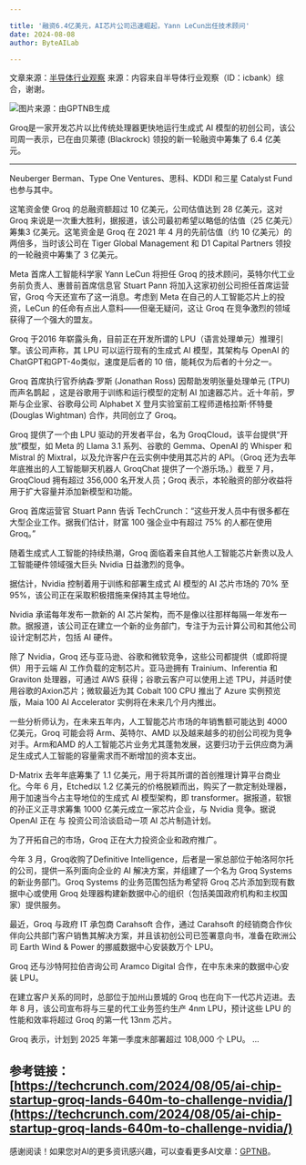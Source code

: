 ```yaml
---

title: '融资6.4亿美元，AI芯片公司迅速崛起，Yann LeCun出任技术顾问'
date: 2024-08-08
author: ByteAILab

---
```


文章来源：[半导体行业观察](https://mp.weixin.qq.com/s/ZdSAbxQDfV9yJkzZfPbv2Q)
来源：内容来自半导体行业观察（ID：icbank）综合，谢谢。

![图片来源：由GPTNB生成](http://www.jesonc.com/upload/3B33CB85B496C0CB6FBA4C2BD79320AD/1722933751563/ltaJh-bPM7dmQosRuFA7hNScyMvj.png)

Groq是一家开发芯片以比传统处理器更快地运行生成式 AI 模型的初创公司，该公司周一表示，已在由贝莱德 (Blackrock) 领投的新一轮融资中筹集了 6.4 亿美元。

---
Neuberger Berman、Type One Ventures、思科、KDDI 和三星 Catalyst Fund 也参与其中。

这笔资金使 Groq 的总融资额超过 10 亿美元，公司估值达到 28 亿美元，这对 Groq 来说是一次重大胜利，据报道，该公司最初希望以略低的估值（25 亿美元）筹集3 亿美元。这笔资金是 Groq 在 2021 年 4 月的先前估值（约 10 亿美元）的两倍多，当时该公司在 Tiger Global Management 和 D1 Capital Partners 领投的一轮融资中筹集了 3 亿美元。

Meta 首席人工智能科学家 Yann LeCun 将担任 Groq 的技术顾问，英特尔代工业务前负责人、惠普前首席信息官 Stuart Pann 将加入这家初创公司担任首席运营官，Groq 今天还宣布了这一消息。考虑到 Meta 在自己的人工智能芯片上的投资，LeCun 的任命有点出人意料——但毫无疑问，这让 Groq 在竞争激烈的领域获得了一个强大的盟友。

Groq 于2016 年崭露头角，目前正在开发所谓的 LPU（语言处理单元）推理引擎。该公司声称，其 LPU 可以运行现有的生成式 AI 模型，其架构与 OpenAI 的ChatGPT和GPT-4o类似，速度是后者的 10 倍，能耗仅为后者的十分之一。

Groq 首席执行官乔纳森·罗斯 (Jonathan Ross) 因帮助发明张量处理单元 (TPU)而声名鹊起 ，这是谷歌用于训练和运行模型的定制 AI 加速器芯片。近十年前，罗斯与企业家、谷歌母公司 Alphabet X 登月实验室前工程师道格拉斯·怀特曼 (Douglas Wightman) 合作，共同创立了 Groq。

Groq 提供了一个由 LPU 驱动的开发者平台，名为 GroqCloud，该平台提供“开放”模型，如 Meta 的 Llama 3.1 系列、谷歌的 Gemma、OpenAI 的 Whisper 和 Mistral 的 Mixtral，以及允许客户在云实例中使用其芯片的 API。（Groq 还为去年年底推出的人工智能聊天机器人 GroqChat 提供了一个游乐场。）截至 7 月，GroqCloud 拥有超过 356,000 名开发人员；Groq 表示，本轮融资的部分收益将用于扩大容量并添加新模型和功能。

Groq 首席运营官 Stuart Pann 告诉 TechCrunch：“这些开发人员中有很多都在大型企业工作。据我们估计，财富 100 强企业中有超过 75% 的人都在使用 Groq。”

随着生成式人工智能的持续热潮，Groq 面临着来自其他人工智能芯片新贵以及人工智能硬件领域强大巨头 Nvidia 日益激烈的竞争。

据估计，Nvidia 控制着用于训练和部署生成式 AI 模型的 AI 芯片市场的 70% 至 95%，该公司正在采取积极措施来保持其主导地位。

Nvidia 承诺每年发布一款新的 AI 芯片架构，而不是像以往那样每隔一年发布一款。据报道，该公司正在建立一个新的业务部门，专注于为云计算公司和其他公司设计定制芯片，包括 AI 硬件。

除了 Nvidia，Groq 还与亚马逊、谷歌和微软竞争，这些公司都提供（或即将提供）用于云端 AI 工作负载的定制芯片。亚马逊拥有 Trainium、Inferentia 和 Graviton 处理器，可通过 AWS 获得；谷歌云客户可以使用上述 TPU，并适时使用谷歌的Axion芯片；微软最近为其 Cobalt 100 CPU 推出了 Azure 实例预览版，Maia 100 AI Accelerator 实例将在未来几个月内推出。

一些分析师认为，在未来五年内，人工智能芯片市场的年销售额可能达到 4000 亿美元，Groq 可能会将 Arm、英特尔、AMD 以及越来越多的初创公司视为竞争对手。Arm和AMD 的人工智能芯片业务尤其蓬勃发展，这要归功于云供应商为满足生成式人工智能的容量需求而不断增加的资本支出。

D-Matrix 去年年底筹集了 1.1 亿美元，用于将其所谓的首创推理计算平台商业化。今年 6 月，Etched以 1.2 亿美元的价格脱颖而出，购买了一款定制处理器，用于加速当今占主导地位的生成式 AI 模型架构，即 transformer。据报道，软银的孙正义正寻求筹集 1000 亿美元成立一家芯片企业，与 Nvidia 竞争。据说 OpenAI 正在 与 投资公司洽谈启动一项 AI 芯片制造计划。

为了开拓自己的市场，Groq 正在大力投资企业和政府推广。

今年 3 月，Groq收购了Definitive Intelligence，后者是一家总部位于帕洛阿尔托的公司，提供一系列面向企业的 AI 解决方案，并组建了一个名为 Groq Systems 的新业务部门。Groq Systems 的业务范围包括为希望将 Groq 芯片添加到现有数据中心或使用 Groq 处理器构建新数据中心的组织（包括美国政府机构和主权国家）提供服务。

最近，Groq 与政府 IT 承包商 Carahsoft 合作，通过 Carahsoft 的经销商合作伙伴向公共部门客户销售其解决方案，并且该初创公司已签署意向书，准备在欧洲公司 Earth Wind & Power 的挪威数据中心安装数万个 LPU。

Groq 还与沙特阿拉伯咨询公司 Aramco Digital 合作，在中东未来的数据中心安装 LPU。

在建立客户关系的同时，总部位于加州山景城的 Groq 也在向下一代芯片迈进。去年 8 月，该公司宣布将与三星的代工业务签约生产 4nm LPU，预计这些 LPU 的性能和效率将超过 Groq 的第一代 13nm 芯片。

Groq 表示，计划到 2025 年第一季度末部署超过 108,000 个 LPU。
...

参考链接：
[https://techcrunch.com/2024/08/05/ai-chip-startup-groq-lands-640m-to-challenge-nvidia/](https://techcrunch.com/2024/08/05/ai-chip-startup-groq-lands-640m-to-challenge-nvidia/)
---
感谢阅读！如果您对AI的更多资讯感兴趣，可以查看更多AI文章：[GPTNB](https://gptnb.com)。